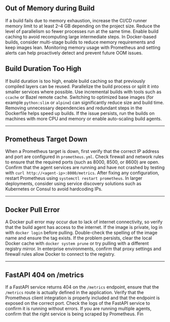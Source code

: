## Out of Memory during Build
If a build fails due to memory exhaustion, increase the CI/CD runner memory limit to at least 2–4 GB depending on the project size. Reduce the level of parallelism so fewer processes run at the same time. Enable build caching to avoid recomputing large intermediate steps. In Docker-based builds, consider multi-stage builds to reduce memory requirements and keep images lean. Monitoring memory usage with Prometheus and setting alerts can help proactively detect and prevent future OOM issues.

## Build Duration Too High
If build duration is too high, enable build caching so that previously compiled layers can be reused. Parallelize the build process or split it into smaller services where possible. Use incremental builds with tools such as `ccache` or Bazel remote cache. Switching to optimized base images (for example `python:slim` or `alpine`) can significantly reduce size and build time. Removing unnecessary dependencies and redundant steps in the Dockerfile helps speed up builds. If the issue persists, run the builds on machines with more CPU and memory or enable auto-scaling build agents.

---

## Prometheus Target Down
When a Prometheus target is down, first verify that the correct IP address and port are configured in `prometheus.yml`. Check firewall and network rules to ensure that the required ports (such as 8000, 8500, or 8600) are open. Confirm that the agent services are running and have not crashed by testing with `curl http://<agent-ip>:8000/metrics`. After fixing any configuration, restart Prometheus using `systemctl restart prometheus`. In larger deployments, consider using service discovery solutions such as Kubernetes or Consul to avoid hardcoding IPs.

---

## Docker Pull Error
A Docker pull error may occur due to lack of internet connectivity, so verify that the build agent has access to the internet. If the image is private, log in with `docker login` before pulling. Double-check the spelling of the image name and ensure the tag exists. If the problem persists, clear the local Docker cache with `docker system prune` or try pulling with a different registry mirror. In enterprise environments, confirm that proxy settings and firewall rules allow Docker to connect to the registry.

---

## FastAPI 404 on /metrics
If a FastAPI service returns 404 on the `/metrics` endpoint, ensure that the `/metrics` route is actually defined in the application. Verify that the Prometheus client integration is properly included and that the endpoint is exposed on the correct port. Check the logs of the FastAPI service to confirm it is running without errors. If you are running multiple agents, confirm that the right service is being scraped by Prometheus. Fin
